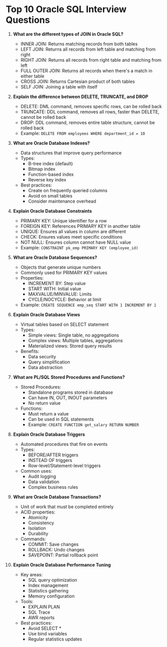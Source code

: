 # Top 10 Oracle SQL Interview Questions

1. **What are the different types of JOIN in Oracle SQL?**
   - INNER JOIN: Returns matching records from both tables
   - LEFT JOIN: Returns all records from left table and matching from right
   - RIGHT JOIN: Returns all records from right table and matching from left
   - FULL OUTER JOIN: Returns all records when there's a match in either table
   - CROSS JOIN: Returns Cartesian product of both tables
   - SELF JOIN: Joining a table with itself

2. **Explain the difference between DELETE, TRUNCATE, and DROP**
   - DELETE: DML command, removes specific rows, can be rolled back
   - TRUNCATE: DDL command, removes all rows, faster than DELETE, cannot be rolled back
   - DROP: DDL command, removes entire table structure, cannot be rolled back
   - Example: `DELETE FROM employees WHERE department_id = 10`

3. **What are Oracle Database Indexes?**
   - Data structures that improve query performance
   - Types:
     - B-tree index (default)
     - Bitmap index
     - Function-based index
     - Reverse key index
   - Best practices:
     - Create on frequently queried columns
     - Avoid on small tables
     - Consider maintenance overhead

4. **Explain Oracle Database Constraints**
   - PRIMARY KEY: Unique identifier for a row
   - FOREIGN KEY: References PRIMARY KEY in another table
   - UNIQUE: Ensures all values in column are different
   - CHECK: Ensures values meet specific conditions
   - NOT NULL: Ensures column cannot have NULL value
   - Example: `CONSTRAINT pk_emp PRIMARY KEY (employee_id)`

5. **What are Oracle Database Sequences?**
   - Objects that generate unique numbers
   - Commonly used for PRIMARY KEY values
   - Properties:
     - INCREMENT BY: Step value
     - START WITH: Initial value
     - MAXVALUE/MINVALUE: Limits
     - CYCLE/NOCYCLE: Behavior at limit
   - Example: `CREATE SEQUENCE emp_seq START WITH 1 INCREMENT BY 1`

6. **Explain Oracle Database Views**
   - Virtual tables based on SELECT statement
   - Types:
     - Simple views: Single table, no aggregations
     - Complex views: Multiple tables, aggregations
     - Materialized views: Stored query results
   - Benefits:
     - Data security
     - Query simplification
     - Data abstraction

7. **What are PL/SQL Stored Procedures and Functions?**
   - Stored Procedures:
     - Standalone programs stored in database
     - Can have IN, OUT, INOUT parameters
     - No return value
   - Functions:
     - Must return a value
     - Can be used in SQL statements
     - Example: `CREATE FUNCTION get_salary RETURN NUMBER`

8. **Explain Oracle Database Triggers**
   - Automated procedures that fire on events
   - Types:
     - BEFORE/AFTER triggers
     - INSTEAD OF triggers
     - Row-level/Statement-level triggers
   - Common uses:
     - Audit logging
     - Data validation
     - Complex business rules

9. **What are Oracle Database Transactions?**
   - Unit of work that must be completed entirely
   - ACID properties:
     - Atomicity
     - Consistency
     - Isolation
     - Durability
   - Commands:
     - COMMIT: Save changes
     - ROLLBACK: Undo changes
     - SAVEPOINT: Partial rollback point

10. **Explain Oracle Database Performance Tuning**
    - Key areas:
      - SQL query optimization
      - Index management
      - Statistics gathering
      - Memory configuration
    - Tools:
      - EXPLAIN PLAN
      - SQL Trace
      - AWR reports
    - Best practices:
      - Avoid SELECT *
      - Use bind variables
      - Regular statistics updates 